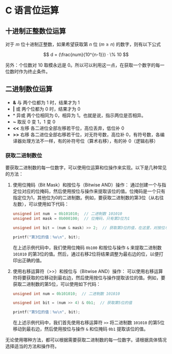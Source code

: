 # C 语言位运算

## 十进制正整数位运算

对于 $m$ 位十进制正整数，如果希望获取第 $n$ 位 $(m \geq n )$ 的数字，则有以下公式

$$
d = (\frac{num}{10^{n-1}}) · \% 10
$$

另外：个位数对 10 取模永远是 0。所以可以利用这一点，在获取一个数字的每一位数时作为终止条件。

## 二进制数位运算

- **\&** 与 两个位都为 1 时，结果才为 1
- **\|** 或 两个位都为 0 时，结果才为 0
- **\^** 异或 两个位相同为 0，相异为 1。也就是说，指示两位是否相异。
- **\~** 取反 0 变 1，1 变 0
- **\<<** 左移 各二进位全部左移若干位，高位丢弃，低位补 0
- **\>>** 右移 各二进位全部右移若干位，对无符号数，高位补 0，有符号数，各编译器处理方法不一样，有的补符号位（算术右移），有的补 0（逻辑右移）

### 获取二进制数位

要获取二进制数的每一位数字，可以使用位运算和位操作来实现。以下是几种常见的方法：

1. 使用位掩码（Bit Mask）和按位与（Bitwise AND）操作：
   通过创建一个与指定位对应的位掩码，然后使用按位与操作来提取该位的值。位掩码是一个只有指定位为1，其他位为0的二进制数。例如，要获取二进制数的第3位（从右往左数），可以使用如下代码：

   ```c
   unsigned int num  = 0b101010;  // 二进制数 101010
   unsigned int mask = 0b000100;  // 位掩码，只有第3位为1

   unsigned int bit = (num & mask) >> 2;  // 获取第3位的值，在这里，对按位与的结果右移 n-1 位

   printf("第3位的值：%u\n", bit);
   ```

   在上述示例代码中，我们使用位掩码 `0b100` 和按位与操作 `&` 来提取二进制数 `101010` 的第3位的值。然后，通过右移2位将结果调整为最右边的位，以便打印出正确的值。

2. 使用右移运算符（>>）和按位与（Bitwise AND）操作：
   可以使用右移运算符将要获取的位移动到最右边，然后使用按位与操作提取该位的值。例如，要获取二进制数的第5位，可以使用如下代码：

   ```c
   unsigned int num = 0b101010;  // 二进制数 101010

   unsigned int bit = (num >> 4) & 0b1;  // 获取第5位的值

   printf("第5位的值：%u\n", bit);
   ```

   在上述示例代码中，我们首先使用右移运算符 `>>` 将二进制数 `101010` 的第5位移动到最右边，然后使用按位与操作 `&` 和位掩码 `0b1` 提取该位的值。

无论使用哪种方法，都可以根据需要获取二进制数的每一位数字。请根据具体情况选择适当的方法和操作符。
